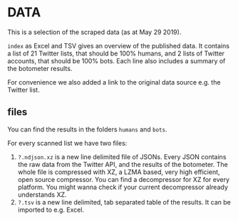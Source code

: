 # DATA

This is a selection of the scraped data (as at May 29 2019).

`index` as Excel and TSV gives an overview of the published data. It contains a list of 21 Twitter lists, that should be 100% humans, and 2 lists of Twitter accounts, that should be 100% bots.
Each line also includes a summary of the botometer results.

For convenience we also added a link to the original data source e.g. the Twitter list.

## files

You can find the results in the folders `humans` and `bots`.

For every scanned list we have two files:
1. `?.ndjson.xz` is a new line delimited file of JSONs. Every JSON contains the raw data from the Twitter API, and the results of the botometer. The whole file is compressed with XZ, a LZMA based, very high efficient, open source compressor. You can find a decompressor for XZ for every platform. You might wanna check if your current decompressor already understands XZ.
2. `?.tsv` is a new line delimited, tab separated table of the results. It can be imported to e.g. Excel.